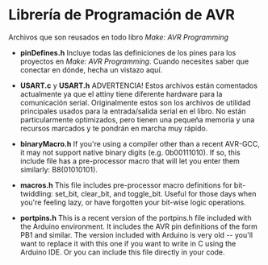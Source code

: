 Librería de Programación de AVR
===============================

Archivos que son reusados en todo libro *Make: AVR Programming*

* **pinDefines.h**
	Incluye todas las definiciones de los pines para los proyectos en *Make: AVR Programming*. Cuando necesites saber que conectar en dónde, hecha un vistazo aquí.

* **USART.c** y **USART.h**
	ADVERTENCIA! Estos archivos están comentados actualmente ya que el attiny tiene diferente hardware para la comunicación serial. Originalmente estos son los archivos de utilidad principales usados para la entrada/salida serial en el libro. No están particularmente optimizados, pero tienen una pequeña memoria y una recursos marcados y te pondrán en marcha muy rápido.

* **binaryMacro.h**
	If you're using a compiler other than a recent AVR-GCC, it may not support
	native binary digits (e.g. 0b00111010).  If so, this include file has a pre-processor
	macro that will let you enter them similarly: B8(01010101).  

* **macros.h**
	This file includes pre-processor macro definitions for bit-twiddling: 
	set_bit, clear_bit, and toggle_bit.  Useful for those days when you're feeling
	lazy, or have forgotten your bit-wise logic operations.

* **portpins.h**
	This is a recent version of the portpins.h file included with the Arduino environment.
	It includes the AVR pin definitions of the form PB1 and similar.  The version included
	with Arduino is very old -- you'll want to replace it with this one if you want to write
	in C using the Arduino IDE. Or you can include this file directly in your code.

